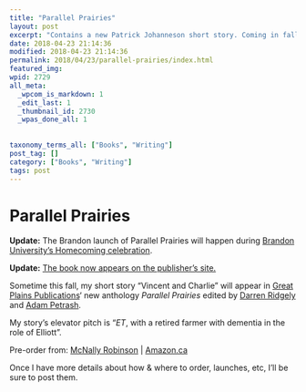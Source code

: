 ```yaml
---
title: "Parallel Prairies"
layout: post
excerpt: "Contains a new Patrick Johanneson short story. Coming in fall 2018."
date: 2018-04-23 21:14:36
modified: 2018-04-23 21:14:36
permalink: 2018/04/23/parallel-prairies/index.html
featured_img: 
wpid: 2729
all_meta: 
  _wpcom_is_markdown: 1
  _edit_last: 1
  _thumbnail_id: 2730
  _wpas_done_all: 1
  
  
taxonomy_terms_all: ["Books", "Writing"]
post_tag: []
category: ["Books", "Writing"]
tags: post
---
```


# Parallel Prairies

**Update:** The Brandon launch of Parallel Prairies will happen during [Brandon University’s Homecoming celebration](https://events.brandonu.ca/event/alumni-authors-and-book-launch/).

**Update:** [The book now appears on the publisher’s site.](http://www.greatplains.mb.ca/product/parallelprairies/)

Sometime this fall, my short story “Vincent and Charlie” will appear in [Great Plains Publications](http://www.greatplains.mb.ca/)‘ new anthology *Parallel Prairies* edited by [Darren Ridgely](https://twitter.com/DarrenRidgley) and [Adam Petrash](https://twitter.com/aetpetrash).

My story’s elevator pitch is “*ET*, with a retired farmer with dementia in the role of Elliott”.

Pre-order from: [McNally Robinson](http://www.mcnallyrobinson.com/9781773370033/darren-ridgley/parallel-prairies) | [Amazon.ca](https://www.amazon.ca/Parallel-Praires-Darren-Ridgley/dp/1773370030/)

Once I have more details about how &amp; where to order, launches, etc, I’ll be sure to post them.